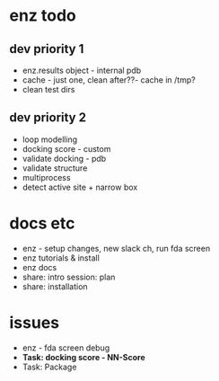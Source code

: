 # enz todo

## dev priority 1
- enz.results object - internal pdb
- cache - just one, clean after??-  cache in /tmp?
- clean test dirs

## dev priority 2
- loop modelling
- docking score - custom
- validate docking - pdb
- validate structure
- multiprocess
- detect active site + narrow box

# docs etc
- enz - setup changes, new slack ch, run fda screen
- enz tutorials & install
- enz docs
- share: intro session: plan
- share: installation

# issues
- enz - fda screen debug
- **Task: docking score - NN-Score**
- Task: Package
